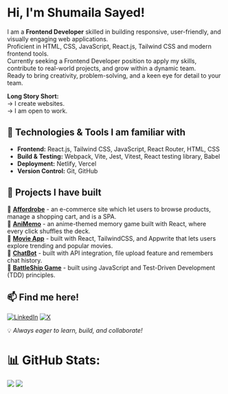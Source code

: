 # Hi, I'm Shumaila Sayed!  

I am a **Frontend Developer** skilled in building responsive, user-friendly, and visually engaging web applications.    
Proficient in HTML, CSS, JavaScript, React.js, Tailwind CSS and modern frontend tools.   
Currently seeking a Frontend Developer position to apply my skills, contribute to real-world projects, and grow within a dynamic team.    
Ready to bring creativity, problem-solving, and a keen eye for detail to your team.

**Long Story Short:**   
 -> I create websites.    
 -> I am open to work.

## 🔧 Technologies & Tools I am familiar with 
- **Frontend:** React.js, Tailwind CSS, JavaScript, React Router, HTML, CSS  
- **Build & Testing:** Webpack, Vite, Jest, Vitest, React testing library, Babel
- **Deployment:** Netlify, Vercel
- **Version Control:** Git, GitHub  

## 📌 Projects I have built
🔹 **[Affordrobe](https://github.com/Shumaila-sayed/Affordrobe)** - an e-commerce site which let users to browse products, manage a shopping cart, and is a SPA.    
🔹 **[AniMemo](https://github.com/Shumaila-sayed/AniMemo)** - an anime-themed memory game built with React, where every click shuffles the deck.   
🔹 **[Movie App](https://github.com/Shumaila-sayed/FilmHub)** -  built with React, TailwindCSS, and Appwrite that lets users explore trending and popular movies.   
🔹 **[ChatBot](https://github.com/Shumaila-sayed/chatbot)** - built with API integration, file upload feature and remembers chat history.  
🔹 **[BattleShip Game](https://github.com/Shumaila-sayed/Battleship-Game)** - built using JavaScript and Test-Driven Development (TDD) principles.  
 

## 📫 Find me here!  
[![LinkedIn](https://img.shields.io/badge/LinkedIn-blue.svg?logo=linkedin&logoColor=white)](https://www.linkedin.com/in/shumaila-sayed-520a1321a/) 
[![X](https://img.shields.io/badge/X-black.svg?logo=X&logoColor=white)](https://x.com/Heyyshum)  

💡 *Always eager to learn, build, and collaborate!*  

# 📊 GitHub Stats:

![](https://github-readme-stats.vercel.app/api?username=Shumaila-sayed&theme=github_dark&hide_border=false&include_all_commits=false&count_private=false) 
![](https://github-readme-stats.vercel.app/api/top-langs/?username=Shumaila-sayed&theme=github_dark&hide_border=false&include_all_commits=false&count_private=false&layout=compact)
